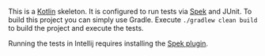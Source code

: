 This is a [Kotlin](https://kotlinlang.org/) skeleton.  It is configured to run tests via [Spek](http://spekframework.org/) and JUnit. 
To build this project you can simply use Gradle.  Execute `./gradlew clean build` to
build the project and execute the tests.

Running the tests in Intellij requires installing the [Spek plugin](https://plugins.jetbrains.com/plugin/8564-spek).